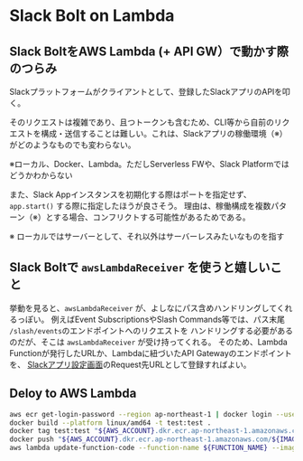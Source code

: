 
# Slack Bolt on Lambda

## Slack BoltをAWS Lambda (+ API GW）で動かす際のつらみ

Slackプラットフォームがクライアントとして、登録したSlackアプリのAPIを叩く。

そのリクエストは複雑であり、且つトークンも含むため、CLI等から自前のリクエストを構成・送信することは難しい。これは、Slackアプリの稼働環境（※）がどのようなものでも変わらない。

※ローカル、Docker、Lambda。ただしServerless FWや、Slack Platformではどうかわからない

また、Slack Appインスタンスを初期化する際はポートを指定せず、
`app.start()` する際に指定したほうが良さそう。
理由は、稼働構成を複数パターン（※）とする場合、コンフリクトする可能性があるためである。

※ ローカルではサーバーとして、それ以外はサーバーレスみたいなものを指す

## Slack Boltで `awsLambdaReceiver` を使うと嬉しいこと

挙動を見ると、`awsLambdaReceiver` が、よしなにパス含めハンドリングしてくれるっぽい。
例えばEvent SubscriptionsやSlash Commands等では、パス末尾 `/slash/events`のエンドポイントへのリクエストを
ハンドリングする必要があるのだが、そこは `awsLambdaReceiver` が受け持ってくれる。
そのため、Lambda Functionが発行したURLか、Lambdaに紐づいたAPI Gatewayのエンドポイントを、
[Slackアプリ設定画面](https://api.slack.com/apps)のRequest先URLとして登録すればよい。

## Deloy to AWS Lambda

```bash
aws ecr get-login-password --region ap-northeast-1 | docker login --username AWS --password-stdin "${AWS_ACCOUNT}.dkr.ecr.ap-northeast-1.amazonaws.com"
docker build --platform linux/amd64 -t test:test .
docker tag test:test "${AWS_ACCOUNT}.dkr.ecr.ap-northeast-1.amazonaws.com/${IMAGE_NAME}:${IMAGE_TAG}"
docker push "${AWS_ACCOUNT}.dkr.ecr.ap-northeast-1.amazonaws.com/${IMAGE_NAME}:${IMAGE_TAG}"
aws lambda update-function-code --function-name ${FUNCTION_NAME} --image-uri "${AWS_ACCOUNT}.dkr.ecr.ap-northeast-1.amazonaws.com/${IMAGE_NAME}:${IMAGE_TAG}"
``````
